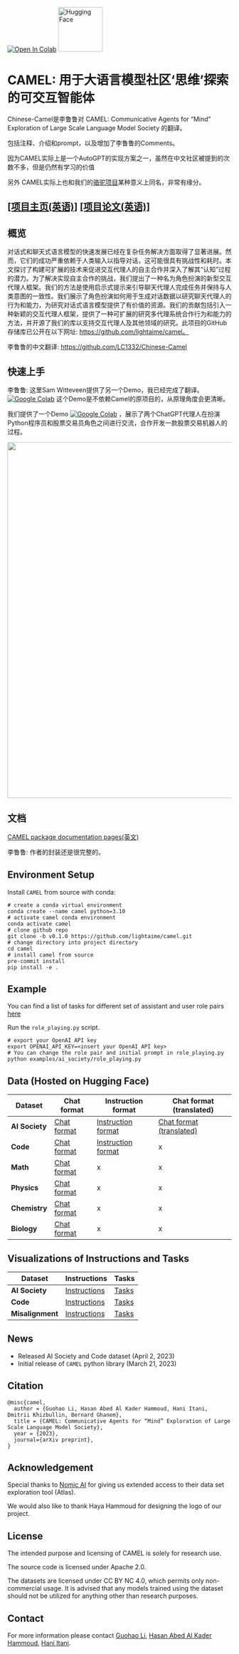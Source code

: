 [![Open In Colab](https://colab.research.google.com/assets/colab-badge.svg)](https://colab.research.google.com/drive/1AzP33O8rnMW__7ocWJhVBXjKziJXPtim?usp=sharing)
<a href="https://huggingface.co/camel-ai"><img src="https://huggingface.co/datasets/huggingface/brand-assets/resolve/main/hf-logo-with-title.png" alt="Hugging Face" width="100"/></a>


# CAMEL: 用于大语言模型社区‘思维’探索的可交互智能体

Chinese-Camel是李鲁鲁对 CAMEL: Communicative Agents for “Mind” Exploration of Large Scale Language Model Society 的翻译。

包括注释、介绍和prompt，以及增加了李鲁鲁的Comments。

因为CAMEL实际上是一个AutoGPT的实现方案之一，虽然在中文社区被提到的次数不多，但是仍然有学习的价值

另外 CAMEL实际上也和我们的[骆驼项目](https://github.com/LC1332/Luotuo-Chinese-LLM)某种意义上同名，非常有缘分。

## [[项目主页(英语)]](https://www.camel-ai.org/) [[项目论文(英语)]](https://ghli.org/camel.pdf)

## 概览

对话式和聊天式语言模型的快速发展已经在复杂任务解决方面取得了显著进展。然而，它们的成功严重依赖于人类输入以指导对话，这可能很具有挑战性和耗时。本文探讨了构建可扩展的技术来促进交互代理人的自主合作并深入了解其“认知”过程的潜力。为了解决实现自主合作的挑战，我们提出了一种名为角色扮演的新型交互代理人框架。我们的方法是使用启示式提示来引导聊天代理人完成任务并保持与人类意图的一致性。我们展示了角色扮演如何用于生成对话数据以研究聊天代理人的行为和能力，为研究对话式语言模型提供了有价值的资源。我们的贡献包括引入一种新颖的交互代理人框架，提供了一种可扩展的研究多代理系统合作行为和能力的方法，并开源了我们的库以支持交互代理人及其他领域的研究。此项目的GitHub存储库已公开在以下网址: https://github.com/lightaime/camel。

李鲁鲁的中文翻译: https://github.com/LC1332/Chinese-Camel

## 快速上手

李鲁鲁: 这里Sam Witteveen提供了另一个Demo，我已经完成了翻译。  [![Google Colab](https://colab.research.google.com/assets/colab-badge.svg)](https://colab.research.google.com/github/LC1332/Chinese-Camel/blob/master/notebook/Translated_Sam_Demo.ipynb) 这个Demo是不依赖Camel的原项目的，从原理角度会更清晰。

我们提供了一个Demo [![Google Colab](https://colab.research.google.com/assets/colab-badge.svg)](https://colab.research.google.com/drive/1AzP33O8rnMW__7ocWJhVBXjKziJXPtim?usp=sharing) ，展示了两个ChatGPT代理人在扮演Python程序员和股票交易员角色之间进行交流，合作开发一款股票交易机器人的过程。

<p align="center">
  <img src='./misc/framework.png' width=800>
</p>




## 文档

[CAMEL package documentation pages(英文)](https://lightaime.github.io/camel/camel.html)

李鲁鲁: 作者的封装还是很完整的。

## Environment Setup
Install `CAMEL` from source with conda:
```
# create a conda virtual environment
conda create --name camel python=3.10
# activate camel conda environment
conda activate camel
# clone github repo
git clone -b v0.1.0 https://github.com/lightaime/camel.git
# change directory into project directory
cd camel
# install camel from source
pre-commit install
pip install -e .
```
## Example
You can find a list of tasks for different set of assistant and user role pairs [here](https://drive.google.com/file/d/194PPaSTBR07m-PzjS-Ty6KlPLdFIPQDd/view?usp=share_link)

Run the `role_playing.py` script.
```
# export your OpenAI API key
export OPENAI_API_KEY=<insert your OpenAI API key>
# You can change the role pair and initial prompt in role_playing.py
python examples/ai_society/role_playing.py
```

## Data (Hosted on Hugging Face)
| Dataset | Chat format | Instruction format | Chat format (translated) |
| -- | -- | -- | -- |
| **AI Society** | [Chat format](https://huggingface.co/datasets/camel-ai/ai_society/blob/main/ai_society_chat.tar.gz) | [Instruction format](https://huggingface.co/datasets/camel-ai/ai_society/blob/main/ai_society_instructions.json) | [Chat format (translated)](https://huggingface.co/datasets/camel-ai/ai_society_translated) |
| **Code** | [Chat format](https://huggingface.co/datasets/camel-ai/code/blob/main/code_chat.tar.gz) | [Instruction format](https://huggingface.co/datasets/camel-ai/code/blob/main/code_instructions.json) | x |
| **Math** | [Chat format](https://huggingface.co/datasets/camel-ai/math) | x | x|
| **Physics** | [Chat format](https://huggingface.co/datasets/camel-ai/physics) | x | x |
| **Chemistry** | [Chat format](https://huggingface.co/datasets/camel-ai/chemistry) | x | x |
| **Biology** | [Chat format](https://huggingface.co/datasets/camel-ai/biology) | x | x |

## Visualizations of Instructions and Tasks

| Dataset | Instructions | Tasks |
| -- | -- | -- |
| **AI Society** | [Instructions](https://atlas.nomic.ai/map/3a559a06-87d0-4476-a879-962656242452/db961915-b254-48e8-8e5c-917f827b74c6) | [Tasks](https://atlas.nomic.ai/map/cb96f41b-a6fd-4fe4-ac40-08e101714483/ae06156c-a572-46e9-8345-ebe18586d02b) |
| **Code** | [Instructions](https://atlas.nomic.ai/map/902d6ccb-0bbb-4294-83a8-1c7d2dae03c8/ace2e146-e49f-41db-a1f4-25a2c4be2457) | [Tasks](https://atlas.nomic.ai/map/efc38617-9180-490a-8630-43a05b35d22d/2576addf-a133-45d5-89a9-6b067b6652dd) |
| **Misalignment** | [Instructions](https://atlas.nomic.ai/map/5c491035-a26e-4a05-9593-82ffb2c3ab40/2bd98896-894e-4807-9ed8-a203ccb14d5e) | [Tasks](https://atlas.nomic.ai/map/abc357dd-9c04-4913-9541-63e259d7ac1f/825139a4-af66-427c-9d0e-f36b5492ab3f) |


## News
- Released AI Society and Code dataset (April 2, 2023)
- Initial release of `CAMEL` python library (March 21, 2023)

## Citation
```
@misc{camel,
  author = {Guohao Li, Hasan Abed Al Kader Hammoud, Hani Itani, Dmitrii Khizbullin, Bernard Ghanem},
  title = {CAMEL: Communicative Agents for “Mind” Exploration of Large Scale Language Model Society},
  year = {2023},
  journal={arXiv preprint},
}
```
## Acknowledgement
Special thanks to [Nomic AI](https://home.nomic.ai/) for giving us extended access to their data set exploration tool (Atlas).

We would also like to thank Haya Hammoud for designing the logo of our project. 

## License

The intended purpose and licensing of CAMEL is solely for research use.

The source code is licensed under Apache 2.0.

The datasets are licensed under CC BY NC 4.0, which permits only non-commercial usage. It is advised that any models trained using the dataset should not be utilized for anything other than research purposes.

## Contact
For more information please contact [Guohao Li](https://ghli.org/), [Hasan Abed Al Kader Hammoud](https://cemse.kaust.edu.sa/ece/people/person/hasan-abed-al-kader-hammoud), [Hani Itani](https://github.com/HaniItani).
